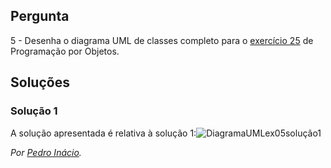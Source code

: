 ## Pergunta

5 - Desenha o diagrama UML de classes completo para o
[exercício 25](../../problemas/03_poo.md#ex25) de Programação por Objetos.

## Soluções

### Solução 1

A solução apresentada é relativa à solução 1:![DiagramaUMLex05solução1](05.png)

*Por [Pedro Inácio](https://github.com/PmaiWoW).*